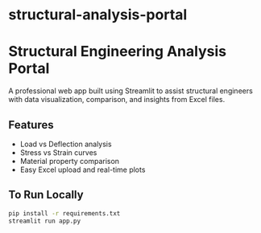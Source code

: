 # structural-analysis-portal
# Structural Engineering Analysis Portal

A professional web app built using Streamlit to assist structural engineers with data visualization, comparison, and insights from Excel files.

## Features
- Load vs Deflection analysis
- Stress vs Strain curves
- Material property comparison
- Easy Excel upload and real-time plots

## To Run Locally
```bash
pip install -r requirements.txt
streamlit run app.py
